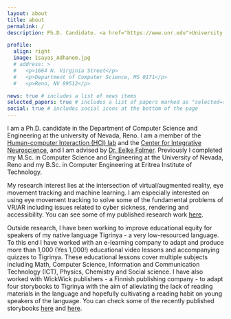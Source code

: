 ```yaml
---
layout: about
title: about
permalink: /
description: Ph.D. Candidate. <a href="https://www.unr.edu">University of Nevada, Reno</a>.

profile:
  align: right
  image: Isayas_Adhanom.jpg
  # address: >
  #   <p>1664 N. Virginia Street</p>
  #   <p>Department of Computer Science, MS 0171</p>
  #   <p>Reno, NV 89512</p>

news: true # includes a list of news items
selected_papers: true # includes a list of papers marked as "selected={true}"
social: true # includes social icons at the bottom of the page
---
```


I am a Ph.D. candidate in the Department of Computer Science and Engineering at the university of Nevada, Reno. I am a member of the [Human-computer Interaction (HCI) lab](https://hcilab.cse.unr.edu/) and the [Center for Integrative Neuroscience](https://www.unr.edu/neuroscience/research/center), and I am advised by [Dr. Eelke Folmer](https://www.eelke.com/). Previously I completed my M.Sc. in Computer Science and Engineering at the University of Nevada, Reno and my B.Sc. in Computer Engineering at Eritrea Institute of Technology.

My research interest lies at the intersection of virtual/augmented reality, eye movement tracking and machine learning. I am especially interested on using eye movement tracking to solve some of the fundamental problems of VR/AR including issues related to cyber sickness, rendering and accessibility. You can see some of my published research work [here](/publications/).

Outside research, I have been working to improve educational equity for speakers of my native language Tigrinya - a very low-resourced language. To this end I have worked with an e-learning company to adapt and produce more than 1,000 (Yes 1,000!) educational video lessons and accompanying quizzes to Tigrinya. These educational lessons cover multiple subjects including Math, Computer Science, Information and Communication Technology (ICT), Physics, Chemistry and Social science. I have also worked with WickWick publishers - a Finnish publishing company - to adapt four storybooks to Tigrinya with the aim of alleviating the lack of reading materials in the language and hopefully cultivating a reading habit on young speakers of the language. You can check some of the recently published storybooks [here](https://amzn.to/3dXVMX1) and [here](https://amzn.to/3sWssUP).
